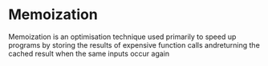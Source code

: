 # Memoization

Memoization is an optimisation technique used primarily to speed up programs by storing the results of expensive function calls andreturning the cached result when the same inputs occur again
